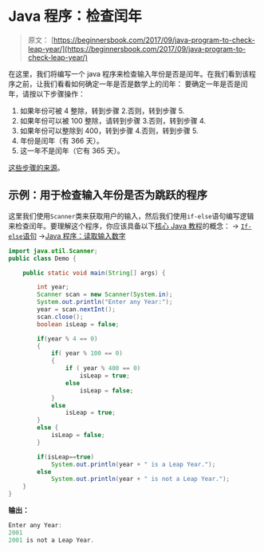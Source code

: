# Java 程序：检查闰年

> 原文： [https://beginnersbook.com/2017/09/java-program-to-check-leap-year/](https://beginnersbook.com/2017/09/java-program-to-check-leap-year/)

在这里，我们将编写一个 java 程序来检查输入年份是否是闰年。在我们看到该程序之前，让我们看看如何确定一年是否是数学上的闰年：
要确定一年是否是闰年，请按以下步骤操作：

1.  如果年份可被 4 整除，转到步骤 2.否则，转到步骤 5\.
2.  如果年份可以被 100 整除，请转到步骤 3.否则，转到步骤 4\.
3.  如果年份可以整除到 400，转到步骤 4.否则，转到步骤 5\.
4.  年份是闰年（有 366 天）。
5.  这一年不是闰年（它有 365 天）。

[这些步骤的来源](https://support.microsoft.com/en-in/help/214019/method-to-determine-whether-a-year-is-a-leap-year)。

## 示例：用于检查输入年份是否为跳跃的程序

这里我们使用`Scanner`类来获取用户的输入，然后我们使用`if-else`语句编写逻辑来检查闰年。要理解这个程序，你应该具备以下[核心 Java 教程](https://beginnersbook.com/java-tutorial-for-beginners-with-examples/)的概念：
→ [`If-else`语句](https://beginnersbook.com/2017/08/if-else-statement-in-java/)
→[Java 程序：读取输入数字](https://beginnersbook.com/2017/09/java-program-to-read-integer-value-from-the-standard-input/)

```java
import java.util.Scanner;
public class Demo {

    public static void main(String[] args) {

    	int year;
    	Scanner scan = new Scanner(System.in);
    	System.out.println("Enter any Year:");
    	year = scan.nextInt();
    	scan.close();
        boolean isLeap = false;

        if(year % 4 == 0)
        {
            if( year % 100 == 0)
            {
                if ( year % 400 == 0)
                    isLeap = true;
                else
                    isLeap = false;
            }
            else
                isLeap = true;
        }
        else {
            isLeap = false;
        }

        if(isLeap==true)
            System.out.println(year + " is a Leap Year.");
        else
            System.out.println(year + " is not a Leap Year.");
    }
}
```

**输出：**

```java
Enter any Year: 
2001
2001 is not a Leap Year.
```